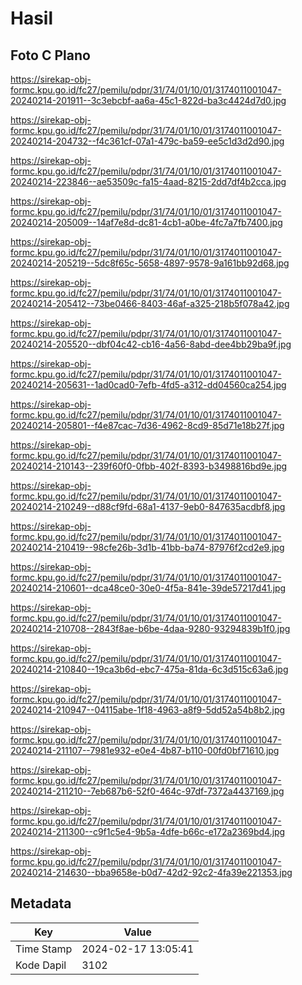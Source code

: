 # Hasil

## Foto C Plano

https://sirekap-obj-formc.kpu.go.id/fc27/pemilu/pdpr/31/74/01/10/01/3174011001047-20240214-201911--3c3ebcbf-aa6a-45c1-822d-ba3c4424d7d0.jpg

https://sirekap-obj-formc.kpu.go.id/fc27/pemilu/pdpr/31/74/01/10/01/3174011001047-20240214-204732--f4c361cf-07a1-479c-ba59-ee5c1d3d2d90.jpg

https://sirekap-obj-formc.kpu.go.id/fc27/pemilu/pdpr/31/74/01/10/01/3174011001047-20240214-223846--ae53509c-fa15-4aad-8215-2dd7df4b2cca.jpg

https://sirekap-obj-formc.kpu.go.id/fc27/pemilu/pdpr/31/74/01/10/01/3174011001047-20240214-205009--14af7e8d-dc81-4cb1-a0be-4fc7a7fb7400.jpg

https://sirekap-obj-formc.kpu.go.id/fc27/pemilu/pdpr/31/74/01/10/01/3174011001047-20240214-205219--5dc8f65c-5658-4897-9578-9a161bb92d68.jpg

https://sirekap-obj-formc.kpu.go.id/fc27/pemilu/pdpr/31/74/01/10/01/3174011001047-20240214-205412--73be0466-8403-46af-a325-218b5f078a42.jpg

https://sirekap-obj-formc.kpu.go.id/fc27/pemilu/pdpr/31/74/01/10/01/3174011001047-20240214-205520--dbf04c42-cb16-4a56-8abd-dee4bb29ba9f.jpg

https://sirekap-obj-formc.kpu.go.id/fc27/pemilu/pdpr/31/74/01/10/01/3174011001047-20240214-205631--1ad0cad0-7efb-4fd5-a312-dd04560ca254.jpg

https://sirekap-obj-formc.kpu.go.id/fc27/pemilu/pdpr/31/74/01/10/01/3174011001047-20240214-205801--f4e87cac-7d36-4962-8cd9-85d71e18b27f.jpg

https://sirekap-obj-formc.kpu.go.id/fc27/pemilu/pdpr/31/74/01/10/01/3174011001047-20240214-210143--239f60f0-0fbb-402f-8393-b3498816bd9e.jpg

https://sirekap-obj-formc.kpu.go.id/fc27/pemilu/pdpr/31/74/01/10/01/3174011001047-20240214-210249--d88cf9fd-68a1-4137-9eb0-847635acdbf8.jpg

https://sirekap-obj-formc.kpu.go.id/fc27/pemilu/pdpr/31/74/01/10/01/3174011001047-20240214-210419--98cfe26b-3d1b-41bb-ba74-87976f2cd2e9.jpg

https://sirekap-obj-formc.kpu.go.id/fc27/pemilu/pdpr/31/74/01/10/01/3174011001047-20240214-210601--dca48ce0-30e0-4f5a-841e-39de57217d41.jpg

https://sirekap-obj-formc.kpu.go.id/fc27/pemilu/pdpr/31/74/01/10/01/3174011001047-20240214-210708--2843f8ae-b6be-4daa-9280-93294839b1f0.jpg

https://sirekap-obj-formc.kpu.go.id/fc27/pemilu/pdpr/31/74/01/10/01/3174011001047-20240214-210840--19ca3b6d-ebc7-475a-81da-6c3d515c63a6.jpg

https://sirekap-obj-formc.kpu.go.id/fc27/pemilu/pdpr/31/74/01/10/01/3174011001047-20240214-210947--04115abe-1f18-4963-a8f9-5dd52a54b8b2.jpg

https://sirekap-obj-formc.kpu.go.id/fc27/pemilu/pdpr/31/74/01/10/01/3174011001047-20240214-211107--7981e932-e0e4-4b87-b110-00fd0bf71610.jpg

https://sirekap-obj-formc.kpu.go.id/fc27/pemilu/pdpr/31/74/01/10/01/3174011001047-20240214-211210--7eb687b6-52f0-464c-97df-7372a4437169.jpg

https://sirekap-obj-formc.kpu.go.id/fc27/pemilu/pdpr/31/74/01/10/01/3174011001047-20240214-211300--c9f1c5e4-9b5a-4dfe-b66c-e172a2369bd4.jpg

https://sirekap-obj-formc.kpu.go.id/fc27/pemilu/pdpr/31/74/01/10/01/3174011001047-20240214-214630--bba9658e-b0d7-42d2-92c2-4fa39e221353.jpg


## Metadata

| Key        | Value               |
| ---------- | ------------------- |
| Time Stamp | 2024-02-17 13:05:41 |
| Kode Dapil | 3102                |




